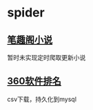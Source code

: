 # spider

## [笔趣阁小说](https://www.biquge.com.cn)

暂时未实现定时爬取更新小说

## [360软件排名](http://baoku.360.cn/soft/list/cid/0)

csv下载，持久化到mysql
